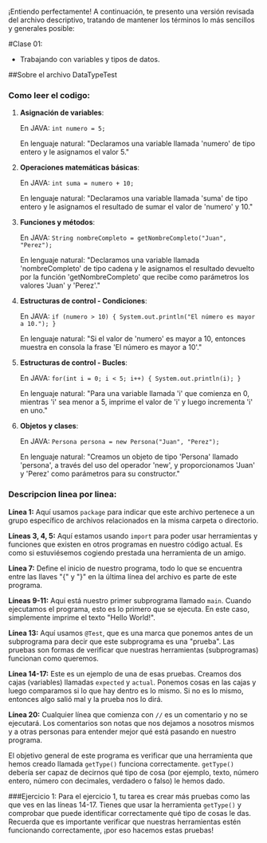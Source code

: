 ¡Entiendo perfectamente! A continuación, te presento una versión revisada del archivo descriptivo, tratando de mantener los términos lo más sencillos y generales posible:

#Clase 01:
- Trabajando con variables y tipos de datos.


##Sobre el archivo DataTypeTest

### Como leer el codigo:


1. **Asignación de variables**:

   En JAVA: `int numero = 5;`

   En lenguaje natural: "Declaramos una variable llamada 'numero' de tipo entero y le asignamos el valor 5."

2. **Operaciones matemáticas básicas**:

   En JAVA: `int suma = numero + 10;`

   En lenguaje natural: "Declaramos una variable llamada 'suma' de tipo entero y le asignamos el resultado de sumar el valor de 'numero' y 10."

3. **Funciones y métodos**:

   En JAVA: `String nombreCompleto = getNombreCompleto("Juan", "Perez");`

   En lenguaje natural: "Declaramos una variable llamada 'nombreCompleto' de tipo cadena y le asignamos el resultado devuelto por la función 'getNombreCompleto' que recibe como parámetros los valores 'Juan' y 'Perez'."

4. **Estructuras de control - Condiciones**:

   En JAVA: `if (numero > 10) { System.out.println("El número es mayor a 10."); }`

   En lenguaje natural: "Si el valor de 'numero' es mayor a 10, entonces muestra en consola la frase 'El número es mayor a 10'."

5. **Estructuras de control - Bucles**:

   En JAVA: `for(int i = 0; i < 5; i++) { System.out.println(i); }`

   En lenguaje natural: "Para una variable llamada 'i' que comienza en 0, mientras 'i' sea menor a 5, imprime el valor de 'i' y luego incrementa 'i' en uno."

6. **Objetos y clases**:

   En JAVA: `Persona persona = new Persona("Juan", "Perez");`

   En lenguaje natural: "Creamos un objeto de tipo 'Persona' llamado 'persona', a través del uso del operador 'new', y proporcionamos 'Juan' y 'Perez' como parámetros para su constructor."



### Descripcion linea por linea:
**Línea 1:** Aquí usamos `package` para indicar que este archivo pertenece a un grupo específico de archivos relacionados en la misma carpeta o directorio.

**Líneas 3, 4, 5:** Aquí estamos usando `import` para poder usar herramientas y funciones que existen en otros programas en nuestro código actual. Es como si estuviésemos cogiendo prestada una herramienta de un amigo.

**Línea 7:** Define el inicio de nuestro programa, todo lo que se encuentra entre las llaves "{" y "}" en la última línea del archivo es parte de este programa.

**Líneas 9-11:** Aquí está nuestro primer subprograma llamado `main`. Cuando ejecutamos el programa, esto es lo primero que se ejecuta. En este caso, simplemente imprime el texto "Hello World!".

**Línea 13:** Aquí usamos `@Test`, que es una marca que ponemos antes de un subprograma para decir que este subprograma es una "prueba". Las pruebas son formas de verificar que nuestras herramientas (subprogramas) funcionan como queremos.

**Línea 14-17:** Este es un ejemplo de una de esas pruebas. Creamos dos cajas (variables) llamadas `expected` y `actual`. Ponemos cosas en las cajas y luego comparamos si lo que hay dentro es lo mismo. Si no es lo mismo, entonces algo salió mal y la prueba nos lo dirá.

**Línea 20:** Cualquier línea que comienza con `//` es un comentario y no se ejecutará. Los comentarios son notas que nos dejamos a nosotros mismos y a otras personas para entender mejor qué está pasando en nuestro programa.

El objetivo general de este programa es verificar que una herramienta que hemos creado llamada `getType()` funciona correctamente. `getType()` debería ser capaz de decirnos qué tipo de cosa (por ejemplo, texto, número entero, número con decimales, verdadero o falso) le hemos dado.

###Ejercicio 1:
Para el ejercicio 1, tu tarea es crear más pruebas como las que ves en las líneas 14-17. Tienes que usar la herramienta `getType()` y comprobar que puede identificar correctamente qué tipo de cosas le das. Recuerda que es importante verificar que nuestras herramientas estén funcionando correctamente, ¡por eso hacemos estas pruebas!

